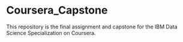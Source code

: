 # Coursera_Capstone
This repository is the final assignment and capstone for the IBM Data Science Specialization on Coursera.
